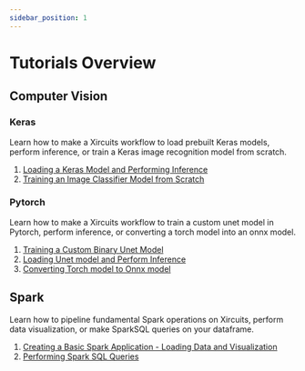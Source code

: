 ```yaml
---
sidebar_position: 1
---
```


# Tutorials Overview

## Computer Vision

### Keras

Learn how to make a Xircuits workflow to load prebuilt Keras models, perform inference, or train a Keras image recognition model from scratch.

1. [Loading a Keras Model and Performing Inference](computer-vision/keras#loading-a-keras-model-and-performing-inference)
2. [Training an Image Classifier Model from Scratch](computer-vision/keras#training-an-image-classifier-image-from-scratch)

### Pytorch

Learn how to make a Xircuits workflow to train a custom unet model in Pytorch, perform inference, or converting a torch model into an onnx model.

1. [Training a Custom Binary Unet Model](computer-vision/pytorch#training-a-custom-binary-unet-model)
2. [Loading Unet model and Perform Inference​](computer-vision/pytorch#loading-unet-model-and-perform-inference)
3. [Converting Torch model to Onnx model​](computer-vision/pytorch#converting-torch-model-to-onnx-model)


## Spark

Learn how to pipeline fundamental Spark operations on Xircuits, perform data visualization, or make SparkSQL queries on your dataframe.

1. [Creating a Basic Spark Application - Loading Data and Visualization](spark#basic-spark-application)
2. [Performing Spark SQL Queries](spark#performing-spark-sql-queries)
